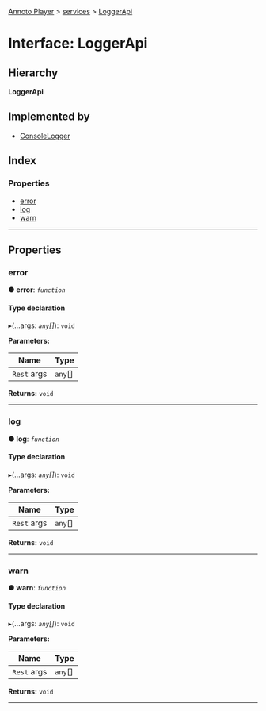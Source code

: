 [Annoto Player](../README.md) > [services](../modules/services.md) > [LoggerApi](../interfaces/services.loggerapi.md)

# Interface: LoggerApi

## Hierarchy

**LoggerApi**

## Implemented by

* [ConsoleLogger](../classes/services.consolelogger.md)

## Index

### Properties

* [error](services.loggerapi.md#error)
* [log](services.loggerapi.md#log)
* [warn](services.loggerapi.md#warn)

---

## Properties

<a id="error"></a>

###  error

**● error**: *`function`*

#### Type declaration
▸(...args: *`any`[]*): `void`

**Parameters:**

| Name | Type |
| ------ | ------ |
| `Rest` args | `any`[] |

**Returns:** `void`

___
<a id="log"></a>

###  log

**● log**: *`function`*

#### Type declaration
▸(...args: *`any`[]*): `void`

**Parameters:**

| Name | Type |
| ------ | ------ |
| `Rest` args | `any`[] |

**Returns:** `void`

___
<a id="warn"></a>

###  warn

**● warn**: *`function`*

#### Type declaration
▸(...args: *`any`[]*): `void`

**Parameters:**

| Name | Type |
| ------ | ------ |
| `Rest` args | `any`[] |

**Returns:** `void`

___

